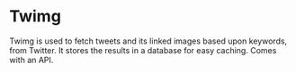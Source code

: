 Twimg
=====

Twimg is used to fetch tweets and its linked images based upon keywords, from Twitter. It stores the results in a database for easy caching. Comes with an API.